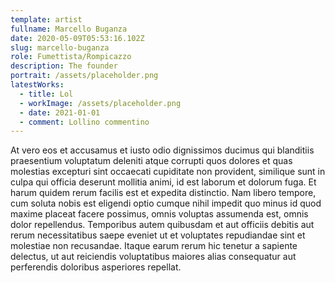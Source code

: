 ```yaml
---
template: artist
fullname: Marcello Buganza
date: 2020-05-09T05:53:16.102Z
slug: marcello-buganza
role: Fumettista/Rompicazzo
description: The founder
portrait: /assets/placeholder.png
latestWorks:
  - title: Lol
  - workImage: /assets/placeholder.png
  - date: 2021-01-01
  - comment: Lollino commentino
---
```


At vero eos et accusamus et iusto odio dignissimos ducimus qui blanditiis praesentium voluptatum deleniti atque corrupti quos dolores et quas molestias excepturi sint occaecati cupiditate non provident, similique sunt in culpa qui officia deserunt mollitia animi, id est laborum et dolorum fuga. Et harum quidem rerum facilis est et expedita distinctio. Nam libero tempore, cum soluta nobis est eligendi optio cumque nihil impedit quo minus id quod maxime placeat facere possimus, omnis voluptas assumenda est, omnis dolor repellendus. Temporibus autem quibusdam et aut officiis debitis aut rerum necessitatibus saepe eveniet ut et voluptates repudiandae sint et molestiae non recusandae. Itaque earum rerum hic tenetur a sapiente delectus, ut aut reiciendis voluptatibus maiores alias consequatur aut perferendis doloribus asperiores repellat.
